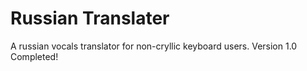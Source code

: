 # Russian Translater
A russian vocals translator for non-cryllic keyboard users.
Version 1.0 Completed!
